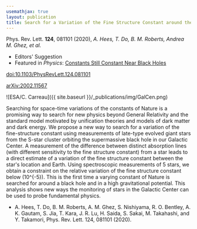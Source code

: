 ```yaml
---
usemathjax: true
layout: publication
title: Search for a Variation of the Fine Structure Constant around the Supermassive Black Hole in Our Galactic Center
---
```


Phys. Rev. Lett. **124**, 081101 (2020), _A. Hees, T. Do, B. M. Roberts, Andrea M. Ghez, et al._

 * Editors' Suggestion
 * Featured in _Physics_: [Constants Still Constant Near Black Holes](https://physics.aps.org/articles/v13/s28)

[doi:10.1103/PhysRevLett.124.081101](http://dx.doi.org/10.1103/PhysRevLett.124.081101)

[arXiv:2002.11567](http://arxiv.org/abs/2002.11567)


![ESA/C. Carreau]({{ site.baseurl }}/_publications/img/GalCen.png)

Searching for space-time variations of the constants of Nature is a promising way to search for new physics beyond General Relativity and the standard model motivated by unification theories and models of dark matter and dark energy. We propose a new way to search for a variation of the fine-structure constant using measurements of late-type evolved giant stars from the S-star cluster orbiting the supermassive black hole in our Galactic Center. A measurement of the difference between distinct absorption lines (with different sensitivity to the fine structure constant) from a star leads to a direct estimate of a variation of the fine structure constant between the star's location and Earth. Using spectroscopic measurements of 5 stars, we obtain a constraint on the relative variation of the fine structure constant below \(10^{-5}\). This is the first time a varying constant of Nature is searched for around a black hole and in a high gravitational potential. This analysis shows new ways the monitoring of stars in the Galactic Center can be used to probe fundamental physics.


 * A. Hees, T. Do, B. M. Roberts, A. M. Ghez, S. Nishiyama, R. O. Bentley, A. K. Gautam, S. Jia, T. Kara, J. R. Lu, H. Saida, S. Sakai, M. Takahashi, and Y. Takamori, Phys. Rev. Lett. 124, 081101 (2020).

